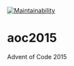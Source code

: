 [![Maintainability](https://api.codeclimate.com/v1/badges/1bd99621b27b24b5659e/maintainability)](https://codeclimate.com/github/pgoultiaev/aoc2015/maintainability)

# aoc2015
Advent of Code 2015
